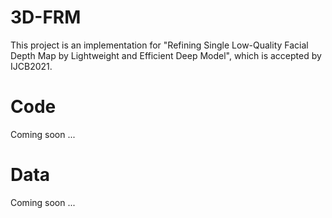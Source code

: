 # 3D-FRM
This project is an implementation for "Refining Single Low-Quality Facial Depth Map by Lightweight and Efficient Deep Model", which is accepted by IJCB2021.

# Code
Coming soon ...

# Data
Coming soon ...
